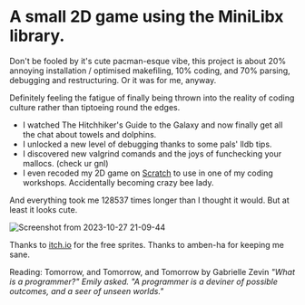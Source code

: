 # A small 2D game using the MiniLibx library.

Don't be fooled by it's cute pacman-esque vibe, this project is about 20% annoying installation / optimised makefiling, 10% coding, and 70% parsing, debugging and restructuring. Or it was for me, anyway.

Definitely feeling the fatigue of finally being thrown into the reality of coding culture rather than tiptoeing round the edges.
- I watched The Hitchhiker's Guide to the Galaxy and now finally get all the chat about towels and dolphins.
- I unlocked a new level of debugging thanks to some pals' lldb tips.
- I discovered new valgrind comands and the joys of funchecking your mallocs. (check ur gnl)
- I even recoded my 2D game on [Scratch](https://scratch.mit.edu/projects/895042965) to use in one of my coding workshops. Accidentally becoming crazy bee lady.

And everything took me 128537 times longer than I thought it would.
But at least it looks cute.

![Screenshot from 2023-10-27 21-09-44](https://github.com/lbarry9/42/assets/127246677/9da3f3da-f48f-4a83-941f-24a1ffa119ce)

Thanks to [itch.io](https://itch.io/game-assets/free/tag-sprites) for the free sprites. Thanks to amben-ha for keeping me sane.

Reading:
Tomorrow, and Tomorrow, and Tomorrow by Gabrielle Zevin
_"What is a programmer?" Emily asked.
"A programmer is a deviner of possible outcomes, and a seer of unseen worlds."_
